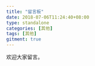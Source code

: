 ```yaml
---
title: "留言板"
date: 2018-07-06T11:24:40+08:00
type: standalone
categories: [其他]
tags: [其他]
gitment: true
---
```


欢迎大家留言。

